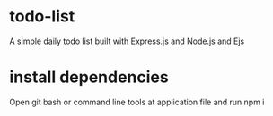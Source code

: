 # todo-list
A simple daily todo list built with Express.js and Node.js and Ejs
# install dependencies
Open git bash or command line tools at application file and run npm i
